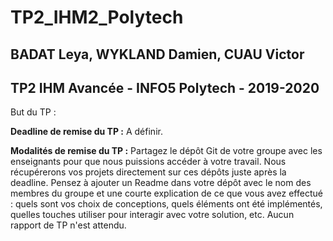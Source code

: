 # TP2_IHM2_Polytech
## BADAT Leya, WYKLAND Damien, CUAU Victor
## TP2 IHM Avancée - INFO5 Polytech - 2019-2020

But du TP : 

**Deadline de remise du TP :** A définir.

**Modalités de remise du TP :** Partagez le dépôt Git de votre groupe avec les enseignants pour que nous puissions accéder à votre travail. Nous récupérerons vos projets directement sur ces dépôts juste après la deadline. 
Pensez à ajouter un Readme dans votre dépôt avec le nom des membres du groupe et une courte explication de ce que vous avez effectué : quels sont vos choix de conceptions, quels éléments ont été implémentés, quelles touches utiliser pour interagir avec votre solution, etc. Aucun rapport de TP n'est attendu.
